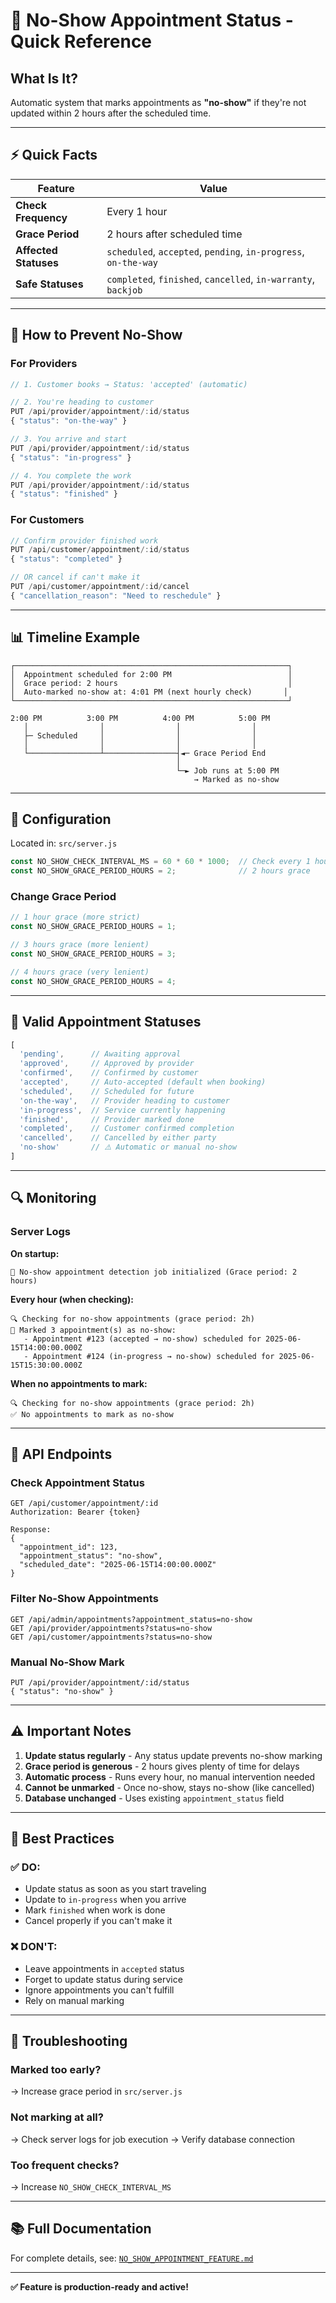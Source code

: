 # 🚫 No-Show Appointment Status - Quick Reference

## What Is It?

Automatic system that marks appointments as **"no-show"** if they're not updated within 2 hours after the scheduled time.

---

## ⚡ Quick Facts

| Feature | Value |
|---------|-------|
| **Check Frequency** | Every 1 hour |
| **Grace Period** | 2 hours after scheduled time |
| **Affected Statuses** | `scheduled`, `accepted`, `pending`, `in-progress`, `on-the-way` |
| **Safe Statuses** | `completed`, `finished`, `cancelled`, `in-warranty`, `backjob` |

---

## 🎯 How to Prevent No-Show

### For Providers

```javascript
// 1. Customer books → Status: 'accepted' (automatic)

// 2. You're heading to customer
PUT /api/provider/appointment/:id/status
{ "status": "on-the-way" }

// 3. You arrive and start
PUT /api/provider/appointment/:id/status
{ "status": "in-progress" }

// 4. You complete the work
PUT /api/provider/appointment/:id/status
{ "status": "finished" }
```

### For Customers

```javascript
// Confirm provider finished work
PUT /api/customer/appointment/:id/status
{ "status": "completed" }

// OR cancel if can't make it
PUT /api/customer/appointment/:id/cancel
{ "cancellation_reason": "Need to reschedule" }
```

---

## 📊 Timeline Example

```
┌─────────────────────────────────────────────────────────────┐
│  Appointment scheduled for 2:00 PM                          │
│  Grace period: 2 hours                                      │
│  Auto-marked no-show at: 4:01 PM (next hourly check)       │
└─────────────────────────────────────────────────────────────┘

2:00 PM          3:00 PM          4:00 PM          5:00 PM
   │                │                │                │
   ├─ Scheduled     │                │                │
   │                │                │                │
   └────────────────┴────────────────┤◄─ Grace Period End
                                     │
                                     └─► Job runs at 5:00 PM
                                         → Marked as no-show
```

---

## 🔧 Configuration

Located in: `src/server.js`

```javascript
const NO_SHOW_CHECK_INTERVAL_MS = 60 * 60 * 1000;  // Check every 1 hour
const NO_SHOW_GRACE_PERIOD_HOURS = 2;              // 2 hours grace
```

### Change Grace Period

```javascript
// 1 hour grace (more strict)
const NO_SHOW_GRACE_PERIOD_HOURS = 1;

// 3 hours grace (more lenient)
const NO_SHOW_GRACE_PERIOD_HOURS = 3;

// 4 hours grace (very lenient)
const NO_SHOW_GRACE_PERIOD_HOURS = 4;
```

---

## 📝 Valid Appointment Statuses

```javascript
[
  'pending',      // Awaiting approval
  'approved',     // Approved by provider
  'confirmed',    // Confirmed by customer
  'accepted',     // Auto-accepted (default when booking)
  'scheduled',    // Scheduled for future
  'on-the-way',   // Provider heading to customer
  'in-progress',  // Service currently happening
  'finished',     // Provider marked done
  'completed',    // Customer confirmed completion
  'cancelled',    // Cancelled by either party
  'no-show'       // ⚠️ Automatic or manual no-show
]
```

---

## 🔍 Monitoring

### Server Logs

**On startup:**
```
🚫 No-show appointment detection job initialized (Grace period: 2 hours)
```

**Every hour (when checking):**
```
🔍 Checking for no-show appointments (grace period: 2h)
🚫 Marked 3 appointment(s) as no-show:
   - Appointment #123 (accepted → no-show) scheduled for 2025-06-15T14:00:00.000Z
   - Appointment #124 (in-progress → no-show) scheduled for 2025-06-15T15:30:00.000Z
```

**When no appointments to mark:**
```
🔍 Checking for no-show appointments (grace period: 2h)
✅ No appointments to mark as no-show
```

---

## 📱 API Endpoints

### Check Appointment Status

```http
GET /api/customer/appointment/:id
Authorization: Bearer {token}

Response:
{
  "appointment_id": 123,
  "appointment_status": "no-show",
  "scheduled_date": "2025-06-15T14:00:00.000Z"
}
```

### Filter No-Show Appointments

```http
GET /api/admin/appointments?appointment_status=no-show
GET /api/provider/appointments?status=no-show
GET /api/customer/appointments?status=no-show
```

### Manual No-Show Mark

```http
PUT /api/provider/appointment/:id/status
{ "status": "no-show" }
```

---

## ⚠️ Important Notes

1. **Update status regularly** - Any status update prevents no-show marking
2. **Grace period is generous** - 2 hours gives plenty of time for delays
3. **Automatic process** - Runs every hour, no manual intervention needed
4. **Cannot be unmarked** - Once no-show, stays no-show (like cancelled)
5. **Database unchanged** - Uses existing `appointment_status` field

---

## 🎯 Best Practices

### ✅ DO:
- Update status as soon as you start traveling
- Update to `in-progress` when you arrive
- Mark `finished` when work is done
- Cancel properly if you can't make it

### ❌ DON'T:
- Leave appointments in `accepted` status
- Forget to update status during service
- Ignore appointments you can't fulfill
- Rely on manual marking

---

## 🐛 Troubleshooting

### Marked too early?
→ Increase grace period in `src/server.js`

### Not marking at all?
→ Check server logs for job execution
→ Verify database connection

### Too frequent checks?
→ Increase `NO_SHOW_CHECK_INTERVAL_MS`

---

## 📚 Full Documentation

For complete details, see: [`NO_SHOW_APPOINTMENT_FEATURE.md`](./NO_SHOW_APPOINTMENT_FEATURE.md)

---

**✅ Feature is production-ready and active!**
